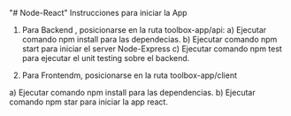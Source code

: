 "# Node-React" 
Instrucciones para iniciar la App

1. Para Backend , posicionarse en la ruta toolbox-app/api:
 a) Ejecutar comando npm install para las dependecias.
 b) Ejecutar comando npm start para iniciar el server Node-Express
 c) Ejecutar comando npm test para ejecutar el unit testing sobre el backend.
 
2. Para Frontendm, posicionarse en la ruta toolbox-app/client

 a) Ejecutar comando npm install para las dependencias.
 b) Ejecutar comando npm star para iniciar la app react. 